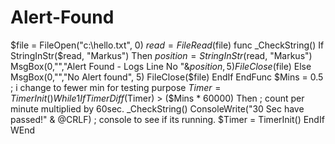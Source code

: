 # Alert-Found
$file = FileOpen("c:\hello.txt", 0) $read = FileRead($file)  func _CheckString()    If StringInStr($read, "Markus") Then       $position = StringInStr($read, "Markus")       MsgBox(0,"","Alert Found - Logs Line No "&amp;$position, 5)       FileClose($file)    Else       MsgBox(0,"","No Alert found", 5)       FileClose($file)    EndIf EndFunc  $Mins = 0.5 ; i change to fewer min for testing purpose $Timer = TimerInit()  While 1     If TimerDiff($Timer) > ($Mins * 60000) Then ; count per minute multiplied by 60sec.        _CheckString()        ConsoleWrite("30 Sec have passed!" &amp; @CRLF) ; console to see if its running.        $Timer = TimerInit()     EndIf  WEnd
